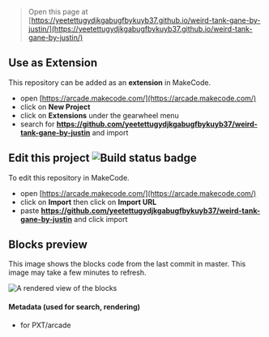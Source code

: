  


> Open this page at [https://yeetettugydjkgabugfbykuyb37.github.io/weird-tank-gane-by-justin/](https://yeetettugydjkgabugfbykuyb37.github.io/weird-tank-gane-by-justin/)

## Use as Extension

This repository can be added as an **extension** in MakeCode.

* open [https://arcade.makecode.com/](https://arcade.makecode.com/)
* click on **New Project**
* click on **Extensions** under the gearwheel menu
* search for **https://github.com/yeetettugydjkgabugfbykuyb37/weird-tank-gane-by-justin** and import

## Edit this project ![Build status badge](https://github.com/yeetettugydjkgabugfbykuyb37/weird-tank-gane-by-justin/workflows/MakeCode/badge.svg)

To edit this repository in MakeCode.

* open [https://arcade.makecode.com/](https://arcade.makecode.com/)
* click on **Import** then click on **Import URL**
* paste **https://github.com/yeetettugydjkgabugfbykuyb37/weird-tank-gane-by-justin** and click import

## Blocks preview

This image shows the blocks code from the last commit in master.
This image may take a few minutes to refresh.

![A rendered view of the blocks](https://github.com/yeetettugydjkgabugfbykuyb37/weird-tank-gane-by-justin/raw/master/.github/makecode/blocks.png)

#### Metadata (used for search, rendering)

* for PXT/arcade
<script src="https://makecode.com/gh-pages-embed.js"></script><script>makeCodeRender("{{ site.makecode.home_url }}", "{{ site.github.owner_name }}/{{ site.github.repository_name }}");</script>

